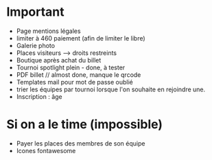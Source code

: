 # Important

- Page mentions légales
- limiter à 460 paiement (afin de limiter le libre)
- Galerie photo
- Places visiteurs --> droits restreints
- Boutique après achat du billet
- Tournoi spotlight plein - done, à tester
- PDF billet // almost done, manque le qrcode
- Templates mail pour mot de passe oublié
- trier les équipes par tournoi lorsque l'on souhaite en rejoindre une.
- Inscription : âge

# Si on a le time (impossible)

- Payer les places des membres de son équipe
- Icones fontawesome
